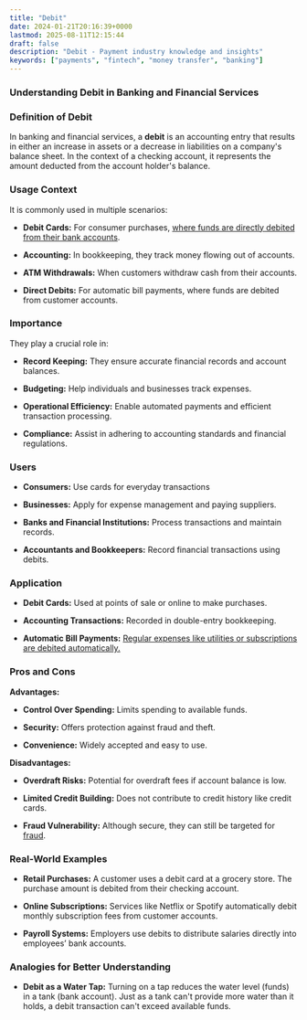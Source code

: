```yaml
---
title: "Debit"
date: 2024-01-21T20:16:39+0000
lastmod: 2025-08-11T12:15:44
draft: false
description: "Debit - Payment industry knowledge and insights"
keywords: ["payments", "fintech", "money transfer", "banking"]
---
```


### Understanding Debit in Banking and Financial Services

### Definition of Debit

In banking and financial services, a **debit** is an accounting entry that results in either an increase in assets or a decrease in liabilities on a company's balance sheet. In the context of a checking account, it represents the amount deducted from the account holder's balance.

### Usage Context

It is commonly used in multiple scenarios:

- **Debit Cards:** For consumer purchases, [where funds are directly debited from their bank accounts](https://faisalkhanllc.xyz/resources/payments-wiki/d/debit-card/).

- **Accounting:** In bookkeeping, they track money flowing out of accounts.

- **ATM Withdrawals:** When customers withdraw cash from their accounts.

- **Direct Debits:** For automatic bill payments, where funds are debited from customer accounts.

### Importance

They play a crucial role in:

- **Record Keeping:** They ensure accurate financial records and account balances.

- **Budgeting:** Help individuals and businesses track expenses.

- **Operational Efficiency:** Enable automated payments and efficient transaction processing.

- **Compliance:** Assist in adhering to accounting standards and financial regulations.

### Users 

- **Consumers:** Use cards for everyday transactions

- **Businesses:** Apply for expense management and paying suppliers.

- **Banks and Financial Institutions:** Process transactions and maintain records.

- **Accountants and Bookkeepers:** Record financial transactions using debits.

### Application 

- **Debit Cards:** Used at points of sale or online to make purchases.

- **Accounting Transactions:** Recorded in double-entry bookkeeping.

- **Automatic Bill Payments:** [Regular expenses like utilities or subscriptions are debited automatically.](https://faisalkhanllc.xyz/resources/payments-wiki/a/automatic-bill-payment/)

### Pros and Cons  

**Advantages:**

- **Control Over Spending:** Limits spending to available funds.

- **Security:** Offers protection against fraud and theft.

- **Convenience:** Widely accepted and easy to use.

**Disadvantages:**

- **Overdraft Risks:** Potential for overdraft fees if account balance is low.

- **Limited Credit Building:** Does not contribute to credit history like credit cards.

- **Fraud Vulnerability:** Although secure, they can still be targeted for [fraud](https://faisalkhanllc.xyz/resources/payments-wiki/f/fraud/).

### Real-World Examples

- **Retail Purchases:** A customer uses a debit card at a grocery store. The purchase amount is debited from their checking account.

- **Online Subscriptions:** Services like Netflix or Spotify automatically debit monthly subscription fees from customer accounts.

- **Payroll Systems:** Employers use debits to distribute salaries directly into employees’ bank accounts.

### Analogies for Better Understanding

- **Debit as a Water Tap:** Turning on a tap reduces the water level (funds) in a tank (bank account). Just as a tank can't provide more water than it holds, a debit transaction can't exceed available funds.